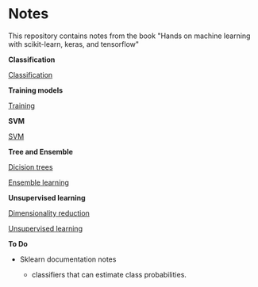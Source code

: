 # Notes 

This repository contains notes from the book "Hands on machine learning with scikit-learn, keras, and tensorflow"

**Classification**

[Classification](./chapters/classification.md)

**Training models**

[Training](./chapters/training.md)

**SVM**

[SVM](./chapters/svm.md)

**Tree and Ensemble**

[Dicision trees](./chapters/tree.md)

[Ensemble learning](./chapters/ensemble.md)

**Unsupervised learning**

[Dimensionality reduction](./chapters/dimension_reduction.md)

[Unsupervised learning](./chapters/unsupervised.md)


**To Do**

* Sklearn documentation notes
  
  * classifiers that can estimate class probabilities. 